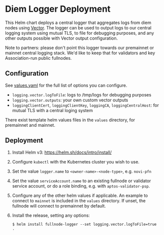 Diem Logger Deployment
================================

This Helm chart deploys a central logger that aggregates logs from diem nodes
using [Vector][]. The logger can be used to output logs to our central logging
system using mutual TLS, to file for debugging purposes, and any other outputs
possible with Vector output configuration.

Note to partners: please don't point this logger towards our premainnet or mainnet
central logging stack. We'd like to keep that for validators and key Association-run
public fullnodes.

Configuration
-------------

See [values.yaml][] for the full list of options you can configure.

* `logging.vector.logToFile`: logs to /tmp/logs for debugging purposes
* `logging.vector.outputs`: your own custom vector outputs
* `loggingClientCert`, `loggingClientKey`, `loggingCA`, `loggingCentralHost`: for mutual TLS with a central loging system

There exist template helm values files in the `values` directory, for premainnet and mainnet.

Deployment
----------

1. Install Helm v3: https://helm.sh/docs/intro/install/
2. Configure `kubectl` with the Kubernetes cluster you wish to use.
3. Set the value `logger.name` to `<owner-name>-<node-type>`, e.g. `novi-pfn`
4. Set the value `serviceAccount.name` to an existing fullnode or validator service account, or do a role binding, e.g. with `aptos-validator-psp`.
5. Configure any of the other helm values if applicable. An example to connect to `mainnet` is included in the `values` directory. If unset, the fullnode will connect to premainnet by default.
6. Install the release, setting any options:

       $ helm install fullnode-logger --set logging.vector.logToFile=true .

[Vector]: https://vector.dev/
[values.yaml]: values.yaml
